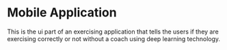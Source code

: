 # Mobile Application 

This is the ui part of an exercising application that tells the users if they are exercising correctly or not without a coach using deep learning technology.
